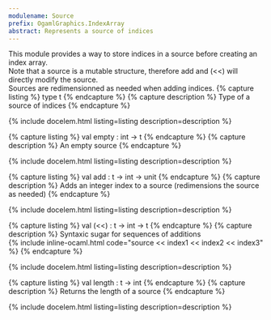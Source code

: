 ```yaml
---
modulename: Source 
prefix: OgamlGraphics.IndexArray
abstract: Represents a source of indices 
---
```



This module provides a way to store indices in a source
 before creating an index array.<br/>
 Note that a source is a mutable structure, therefore
 add and (<<) will directly modify the source.<br/>
 Sources are redimensionned as needed when adding indices. 
{% capture listing %}
type t
{% endcapture %}
{% capture description %}
Type of a source of indices 
{% endcapture %}

{% include docelem.html listing=listing description=description  %}

{% capture listing %}
val empty : int -> t
{% endcapture %}
{% capture description %}
An empty source 
{% endcapture %}

{% include docelem.html listing=listing description=description  %}

{% capture listing %}
val add : t -> int -> unit
{% endcapture %}
{% capture description %}
Adds an integer index to a source (redimensions the source as needed) 
{% endcapture %}

{% include docelem.html listing=listing description=description  %}

{% capture listing %}
val (<<) : t -> int -> t
{% endcapture %}
{% capture description %}
Syntaxic sugar for sequences of additions<br/>
 {% include inline-ocaml.html code="source << index1 << index2 << index3" %} 
{% endcapture %}

{% include docelem.html listing=listing description=description  %}

{% capture listing %}
val length : t -> int
{% endcapture %}
{% capture description %}
Returns the length of a source 
{% endcapture %}

{% include docelem.html listing=listing description=description  %}

